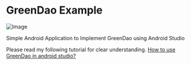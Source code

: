 # GreenDao Example

 ![Image](https://github.com/arjunsk/greendao_example/blob/master/screenshot/device-2016-05-21-222419.png)
 
 Simple Android Application to Implement GreenDao using Android Studio
 
 Please read my following tutorial for clear understanding.
 [How to use GreenDao in android studio?](http://www.arjunsk.com/android/use-greendao-android-studio)
